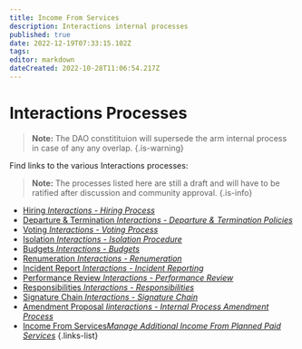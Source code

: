 ```yaml
---
title: Income From Services
description: Interactions internal processes
published: true
date: 2022-12-19T07:33:15.102Z
tags: 
editor: markdown
dateCreated: 2022-10-28T11:06:54.217Z
---
```


# Interactions Processes
> 
> **Note:** The DAO constitituion will supersede the arm internal process in case of any any overlap.
{.is-warning}


Find links to the various Interactions processes:

> **Note:** The processes listed here are still a draft and will have to be ratified after discussion and community approval. 
{.is-info}

- [Hiring *Interactions - Hiring Process*](/en/interactions/int-hiring)
- [Departure & Termination *Interactions - Departure & Termination Policies*](/en/interactions/int-departure)
- [Voting *Interactions - Voting Process*](/en/interactions/int-voting)
- [Isolation *Interactions  - Isolation Procedure*](/en/interactions/int-Isolation)
- [Budgets *Interactions - Budgets*](/en/interactions/int-budgets)
- [Renumeration *Interactions - Renumeration*](/en/interactions/int-renum)
- [Incident Report *Interactions - Incident Reporting*](/en/interactions/int-incident)
- [Performance Review *Interactions - Performance Review*](/en/interactions/int-performance)
- [Responsibilities *Interactions - Responsibilities*](/en/interactions/int-responsibilities)
- [Signature Chain *Interactions - Signature Chain*](/en/interactions/int-sigchain)
- [Amendment Proposal *Iinteractions - Internal Process Amendment Process*](/en/interactions/int-amendments)
- [Income From Services*Manage Additional Income From Planned Paid Services*](/en/interactions/additional-income)
{.links-list}

